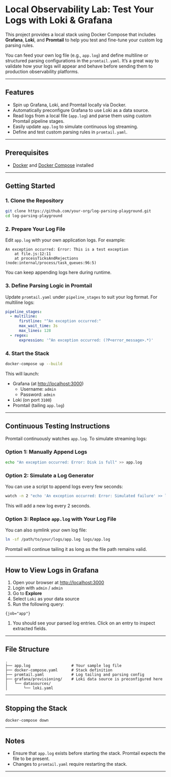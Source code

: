 # Local Observability Lab: Test Your Logs with Loki & Grafana

This project provides a local stack using Docker Compose that includes **Grafana**, **Loki**, and **Promtail** to help you test and fine-tune your custom log parsing rules.

You can feed your own log file (e.g., `app.log`) and define multiline or structured parsing configurations in the `promtail.yaml`. It’s a great way to validate how your logs will appear and behave before sending them to production observability platforms.

---

## Features

- Spin up Grafana, Loki, and Promtail locally via Docker.
- Automatically preconfigure Grafana to use Loki as a data source.
- Read logs from a local file (`app.log`) and parse them using custom Promtail pipeline stages.
- Easily update `app.log` to simulate continuous log streaming.
- Define and test custom parsing rules in `promtail.yaml`.

---

## Prerequisites

- [Docker](https://docs.docker.com/get-docker/) and [Docker Compose](https://docs.docker.com/compose/install/) installed

---

## Getting Started

### 1. Clone the Repository

```bash
git clone https://github.com/your-org/log-parsing-playground.git
cd log-parsing-playground

```

### 2. Prepare Your Log File

Edit `app.log` with your own application logs. For example:

```
An exception occurred: Error: This is a test exception
    at file.js:12:11
    at processTicksAndRejections (node:internal/process/task_queues:96:5)

```

You can keep appending logs here during runtime.

### 3. Define Parsing Logic in Promtail

Update `promtail.yaml` under `pipeline_stages` to suit your log format. For multiline logs:

```yaml
pipeline_stages:
  - multiline:
      firstline: "^An exception occurred:"
      max_wait_time: 3s
      max_lines: 128
  - regex:
      expression: '^An exception occurred: (?P<error_message>.*)'

```

### 4. Start the Stack

```bash
docker-compose up --build

```

This will launch:

- Grafana (at [http://localhost:3000](http://localhost:3000/))
    - Username: `admin`
    - Password: `admin`
- Loki (on port `3100`)
- Promtail (tailing `app.log`)

---

## Continuous Testing Instructions

Promtail continuously watches `app.log`. To simulate streaming logs:

### Option 1: Manually Append Logs

```bash
echo "An exception occurred: Error: Disk is full" >> app.log

```

### Option 2: Simulate a Log Generator

You can use a script to append logs every few seconds:

```bash
watch -n 2 "echo 'An exception occurred: Error: Simulated failure' >> logs/app.log"

```

This will add a new log every 2 seconds.

### Option 3: Replace `app.log` with Your Log File

You can also symlink your own log file:

```bash
ln -sf /path/to/your/logs/app.log logs/app.log
```

Promtail will continue tailing it as long as the file path remains valid.

---

## How to View Logs in Grafana

1. Open your browser at [http://localhost:3000](http://localhost:3000/)
2. Login with `admin` / `admin`
3. Go to **Explore**
4. Select `Loki` as your data source
5. Run the following query:

```
{job="app"}

```

1. You should see your parsed log entries. Click on an entry to inspect extracted fields.

---

## File Structure

```
.
├── app.log                  # Your sample log file
├── docker-compose.yaml      # Stack definition
├── promtail.yaml            # Log tailing and parsing config
├── grafana/provisioning/    # Loki data source is preconfigured here
│   └── datasources/
│       └── loki.yaml

```

---

## Stopping the Stack

```bash
docker-compose down

```

---

## Notes

- Ensure that `app.log` exists before starting the stack. Promtail expects the file to be present.
- Changes to `promtail.yaml` require restarting the stack.

---